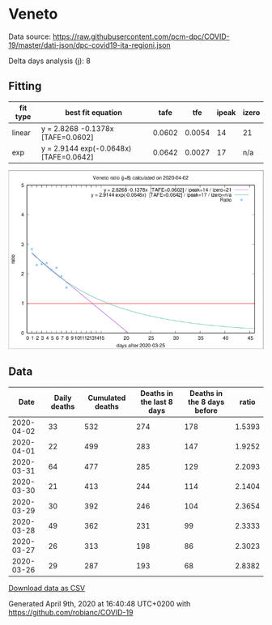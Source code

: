# Veneto

Data source: https://raw.githubusercontent.com/pcm-dpc/COVID-19/master/dati-json/dpc-covid19-ita-regioni.json

Delta days analysis (j): 8

## Fitting 
|fit type|best fit equation|tafe|tfe|ipeak|izero|
|-------|-----|--------|------|---|---|
|linear|y = 2.8268 -0.1378x  [TAFE=0.0602]|0.0602|0.0054|14|21|
|exp|y = 2.9144 exp(-0.0648x)  [TAFE=0.0642]|0.0642|0.0027|17|n/a|

![Plot](COVID-19_veneto_j8_2020-04-02.png)

## Data
|Date|Daily deaths|Cumulated deaths|Deaths in the last 8 days|Deaths in the 8 days before|ratio|
|----|----------|-----------|-------|--------------------|-----|
|2020-04-02|33|532|274|178|1.5393|
|2020-04-01|22|499|283|147|1.9252|
|2020-03-31|64|477|285|129|2.2093|
|2020-03-30|21|413|244|114|2.1404|
|2020-03-29|30|392|246|104|2.3654|
|2020-03-28|49|362|231|99|2.3333|
|2020-03-27|26|313|198|86|2.3023|
|2020-03-26|29|287|193|68|2.8382|

[Download data as CSV](COVID-19_veneto_j8_2020-04-02.csv)

Generated April 9th, 2020 at 16:40:48 UTC+0200 with https://github.com/robianc/COVID-19
